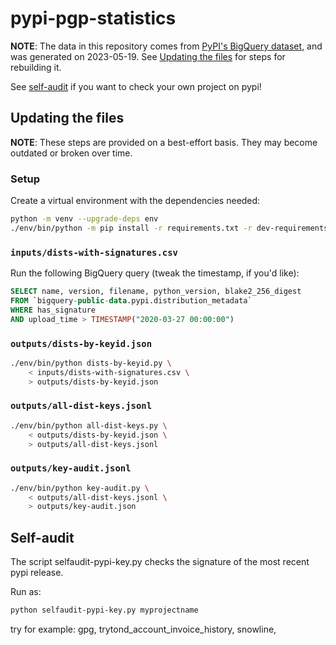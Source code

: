 # pypi-pgp-statistics

**NOTE**: The data in this repository comes from [PyPI's BigQuery dataset],
and was generated on 2023-05-19. See
[Updating the files](#updating-the-files) for steps for rebuilding
it.

See [self-audit](#self-audit) if you want to check your own project on pypi!

[PyPI's BigQuery dataset]: https://warehouse.pypa.io/api-reference/bigquery-datasets.html

## Updating the files

**NOTE**: These steps are provided on a best-effort basis. They may
become outdated or broken over time.

### Setup

Create a virtual environment with the dependencies needed:

```bash
python -m venv --upgrade-deps env
./env/bin/python -m pip install -r requirements.txt -r dev-requirements.txt
```

### `inputs/dists-with-signatures.csv`

Run the following BigQuery query (tweak the timestamp,
if you'd like):

```sql
SELECT name, version, filename, python_version, blake2_256_digest
FROM `bigquery-public-data.pypi.distribution_metadata`
WHERE has_signature
AND upload_time > TIMESTAMP("2020-03-27 00:00:00")
```

### `outputs/dists-by-keyid.json`

```bash
./env/bin/python dists-by-keyid.py \
    < inputs/dists-with-signatures.csv \
    > outputs/dists-by-keyid.json
```

### `outputs/all-dist-keys.jsonl`

```bash
./env/bin/python all-dist-keys.py \
    < outputs/dists-by-keyid.json \
    > outputs/all-dist-keys.jsonl
```

### `outputs/key-audit.jsonl`

```bash
./env/bin/python key-audit.py \
    < outputs/all-dist-keys.jsonl \
    > outputs/key-audit.json
```

## Self-audit

The script selfaudit-pypi-key.py checks the signature of the 
most recent pypi release.

Run as:

```bash
python selfaudit-pypi-key.py myprojectname
```

try for example: gpg, trytond_account_invoice_history, snowline, 

